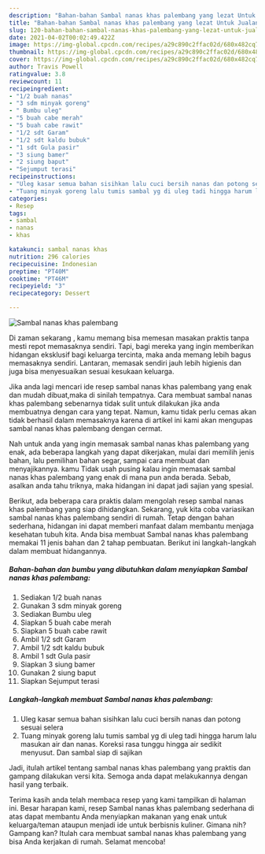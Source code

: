 ```yaml
---
description: "Bahan-bahan Sambal nanas khas palembang yang lezat Untuk Jualan"
title: "Bahan-bahan Sambal nanas khas palembang yang lezat Untuk Jualan"
slug: 120-bahan-bahan-sambal-nanas-khas-palembang-yang-lezat-untuk-jualan
date: 2021-04-02T00:02:49.422Z
image: https://img-global.cpcdn.com/recipes/a29c890c2ffac02d/680x482cq70/sambal-nanas-khas-palembang-foto-resep-utama.jpg
thumbnail: https://img-global.cpcdn.com/recipes/a29c890c2ffac02d/680x482cq70/sambal-nanas-khas-palembang-foto-resep-utama.jpg
cover: https://img-global.cpcdn.com/recipes/a29c890c2ffac02d/680x482cq70/sambal-nanas-khas-palembang-foto-resep-utama.jpg
author: Travis Powell
ratingvalue: 3.8
reviewcount: 11
recipeingredient:
- "1/2 buah nanas"
- "3 sdm minyak goreng"
- " Bumbu uleg"
- "5 buah cabe merah"
- "5 buah cabe rawit"
- "1/2 sdt Garam"
- "1/2 sdt kaldu bubuk"
- "1 sdt Gula pasir"
- "3 siung bamer"
- "2 siung baput"
- "Sejumput terasi"
recipeinstructions:
- "Uleg kasar semua bahan sisihkan lalu cuci bersih nanas dan potong sesuai selera"
- "Tuang minyak goreng lalu tumis sambal yg di uleg tadi hingga harum lalu masukan air dan nanas. Koreksi rasa tunggu hingga air sedikit menyusut. Dan sambal siap di sajikan"
categories:
- Resep
tags:
- sambal
- nanas
- khas

katakunci: sambal nanas khas 
nutrition: 296 calories
recipecuisine: Indonesian
preptime: "PT40M"
cooktime: "PT46M"
recipeyield: "3"
recipecategory: Dessert

---
```



![Sambal nanas khas palembang](https://img-global.cpcdn.com/recipes/a29c890c2ffac02d/680x482cq70/sambal-nanas-khas-palembang-foto-resep-utama.jpg)

Di zaman  sekarang , kamu memang bisa memesan masakan praktis tanpa mesti repot memasaknya sendiri. Tapi, bagi mereka yang ingin memberikan hidangan eksklusif bagi keluarga tercinta, maka anda memang lebih bagus memasaknya sendiri. Lantaran, memasak sendiri jauh lebih higienis dan juga bisa menyesuaikan sesuai kesukaan keluarga.

Jika anda lagi mencari ide resep sambal nanas khas palembang yang enak dan mudah dibuat,maka di sinilah tempatnya. Cara membuat sambal nanas khas palembang  sebenarnya tidak sulit untuk dilakukan jika anda membuatnya dengan cara yang tepat. Namun, kamu tidak perlu cemas akan tidak berhasil dalam memasaknya 
karena di artikel ini kami akan mengupas sambal nanas khas palembang dengan cermat.  



Nah untuk anda yang ingin memasak sambal nanas khas palembang yang enak, ada beberapa langkah yang dapat dikerjakan, mulai dari memilih jenis bahan, lalu pemilihan bahan segar, sampai cara membuat dan menyajikannya. kamu Tidak usah pusing kalau ingin memasak sambal nanas khas palembang yang enak di mana pun anda berada. Sebab, asalkan anda  tahu triknya, maka hidangan ini dapat jadi sajian yang spesial.

Berikut, ada beberapa cara praktis  dalam mengolah resep sambal nanas khas palembang yang siap dihidangkan. Sekarang, yuk kita coba variasikan sambal nanas khas palembang sendiri di rumah. Tetap dengan bahan sederhana, hidangan ini dapat memberi manfaat dalam membantu menjaga kesehatan tubuh kita. Anda bisa membuat Sambal nanas khas palembang memakai 11 jenis bahan dan 2 tahap pembuatan. Berikut ini langkah-langkah dalam membuat hidangannya.

<!--inarticleads1-->

##### Bahan-bahan dan bumbu yang dibutuhkan dalam menyiapkan Sambal nanas khas palembang:

1. Sediakan 1/2 buah nanas
1. Gunakan 3 sdm minyak goreng
1. Sediakan  Bumbu uleg
1. Siapkan 5 buah cabe merah
1. Siapkan 5 buah cabe rawit
1. Ambil 1/2 sdt Garam
1. Ambil 1/2 sdt kaldu bubuk
1. Ambil 1 sdt Gula pasir
1. Siapkan 3 siung bamer
1. Gunakan 2 siung baput
1. Siapkan Sejumput terasi




<!--inarticleads2-->

##### Langkah-langkah membuat Sambal nanas khas palembang:

1. Uleg kasar semua bahan sisihkan lalu cuci bersih nanas dan potong sesuai selera
1. Tuang minyak goreng lalu tumis sambal yg di uleg tadi hingga harum lalu masukan air dan nanas. Koreksi rasa tunggu hingga air sedikit menyusut. Dan sambal siap di sajikan




Jadi, itulah artikel tentang  sambal nanas khas palembang  yang praktis dan gampang dilakukan versi kita. Semoga anda dapat melakukannya dengan hasil yang terbaik. 

Terima kasih anda telah membaca resep yang kami tampilkan di halaman ini. Besar harapan kami, resep  Sambal nanas khas palembang sederhana di atas dapat membantu Anda menyiapkan makanan yang enak untuk keluarga/teman ataupun menjadi ide untuk berbisnis kuliner. Gimana nih? Gampang kan? Itulah cara membuat sambal nanas khas palembang yang bisa Anda kerjakan di rumah. Selamat mencoba!

